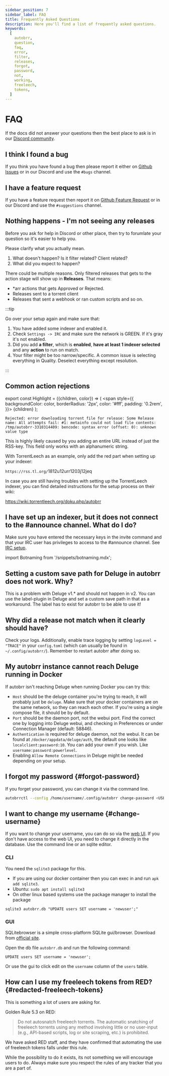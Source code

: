 ```yaml
---
sidebar_position: 7
sidebar_label: FAQ
title: Frequently Asked Questions
description: Here you'll find a list of frequently asked questions.
keywords:
  [
    autobrr,
    question,
    faq,
    error,
    filter,
    releases,
    forgot,
    password,
    not,
    working,
    freeleech,
    tokens,
  ]
---
```


# FAQ

If the docs did not answer your questions then the best place to ask is in our [Discord community](https://discord.gg/WQ2eUycxyT).

## I think I found a bug

If you think you have found a bug then please report it either on [Github Issues](https://github.com/autobrr/autobrr/issues/new?assignees=&labels=bug&projects=&template=bug_report.md&title=) or in our Discord and use the `#bugs` channel.

## I have a feature request

If you have a feature request then report it on [Github Feature Request](https://github.com/autobrr/autobrr/issues/new?assignees=&labels=Feature+request&projects=&template=feature_request.md&title=%5BFEATURE+REQ%5D) or in our Discord and use the `#suggestions` channel.

## Nothing happens - I'm not seeing any releases

Before you ask for help in Discord or other place, then try to forumlate your question so it's easier to help you.

Please clarify what you actually mean.

1. What doesn't happen? Is it filter related? Client related?
2. What did you expect to happen?

There could be multiple reasons. Only filtered releases that gets to the action stage will show up in **Releases**. That means:

- \*arr actions that gets Approved or Rejected.
- Releases sent to a torrent client
- Releases that sent a webhook or ran custom scripts and so on.

:::tip

Go over your setup again and make sure that:

1. You have added some indexer and enabled it.
2. Check `Settings -> IRC` and make sure the network is GREEN. If it's gray it's not enabled.
3. Did you add **a filter**, which is **enabled**, **have at least 1 indexer selected** and any **action** to run on match.
4. Your filter might be too narrow/specific. A common issue is selecting everything in Quality. Deselect everything except resolution.

:::

## Common action rejections

export const Highlight = ({children, color}) => (
<span
style={{
      backgroundColor: color,
      borderRadius: '2px',
      color: '#fff',
      padding: '0.2rem',
    }}>
{children}
</span>
);

    Rejected: error downloading torrent file for release: Some Release name: All attempts fail: #1: metainfo could not load file contents: /tmp/autobrr-3310314409: bencode: syntax error (offset: 0): unknown value type

This is highly likely caused by you adding an entire URL instead of just the RSS-key. This field only works with an alphanumeric string.

With TorrentLeech as an example, only add the red part when setting up your indexer:

`https://rss.tl.org/`<Highlight color="#ff2754">1812u12urr1203j12jeq</Highlight>

In case you are still having troubles with setting up the TorrentLeech indexer,
you can find detailed instructions for the setup process on their wiki:

https://wiki.torrentleech.org/doku.php/autobrr

## I have set up an indexer, but it does not connect to the #announce channel. What do I do?

Make sure you have entered the necessary keys in the invite command and that your IRC user has privileges to access to the #announce channel. See [IRC setup](./configuration/irc.md).

import Botnaming from '/snippets/botnaming.mdx';

<Botnaming/>

## Setting a custom save path for Deluge in autobrr does not work. Why?

This is a problem with Deluge v1.\* and should not happen in v2.
You can use the label-plugin in Deluge and set a custom save path in that as a workaround. The label has to exist for autobrr to be able to use it!

## Why did a release not match when it clearly should have?

Check your logs. Additionally, enable trace logging by setting `logLevel = "TRACE"` in your `config.toml` (which can usually be found in `~/.config/autobrr/`). Remember to restart autobrr after doing so.

## My autobrr instance cannot reach Deluge running in Docker

If autobrr isn't reaching Deluge when running Docker you can try this:

- `Host` should be the deluge container you're trying to reach, it will probably just be `deluge`.
  Make sure that your docker containers are on the same network, so they can reach each other. If you're using a single compose file, it should be by default.
- `Port` should be the daemon port, not the webui port. Find the correct one by logging into Deluge webui, and checking in Preferences or under Connection Manager (default: 58846).
- `Authentication` is required for deluge daemon, not the webui.
  It can be found at `/docker/appdata/deluge/auth`, the default one looks like `localclient:password:10`.
  You can add your own if you wish. Like `username:password:powerlevel`.
- Enabling `Allow Remote Connections` in Deluge might be needed depending on your setup.

## I forgot my password {#forgot-password}

If you forget your password, you can change it via the command line.

```bash
autobrrctl --config /home/username/.config/autobrr change-password <USERNAME>
```

## I want to change my username {#change-username}

If you want to change your username, you can do so via the [web UI](./usage/account.md).
If you don't have access to the web UI, you need to change it directly in the database.
Use the command line or an sqlite editor.

### CLI

You need the `sqlite3` package for this.

- If you are using our docker container then you can exec in and run `apk add sqlite3`.
- Ubuntu: `sudo apt install sqlite3`
- On other linux based systems use the package manager to install the package

`sqlite3 autobrr.db "UPDATE users SET username = 'newuser';"`

### GUI

SQLitebrowser is a simple cross-platform SQLite gui/browser. Download from [official site](https://sqlitebrowser.org/dl/).

Open the db file `autobrr.db` and run the following command:

`UPDATE users SET username = 'newuser';`

Or use the gui to click edit on the `username` column of the `users` table.

## How can I use my freeleech tokens from RED? {#redacted-freeleech-tokens}

This is something a lot of users are asking for.

Golden Rule 5.3 on RED:

> Do not autosnatch freeleech torrents.
> The automatic snatching of freeleech torrents using any method involving little or no user-input (e.g., API-based scripts, log or site scraping, etc.) is prohibited.

We have asked RED staff, and they have confirmed that automating the use of freeleech tokens falls under this rule.

While the possibility to do it exists, its not something we will encourage users to do. Always make sure you respect the rules of any tracker that you are a part of.
